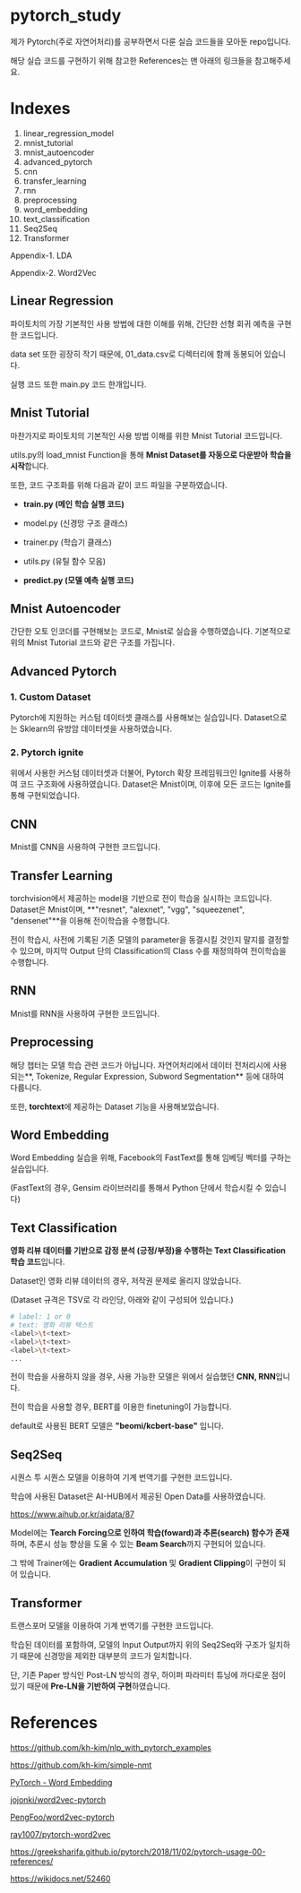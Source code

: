 # pytorch_study
제가 Pytorch(주로 자연어처리)를 공부하면서 다룬 실습 코드들을 모아둔 repo입니다.

해당 실습 코드를 구현하기 위해 참고한 References는 맨 아래의 링크들을 참고해주세요.



# Indexes

1. linear_regression_model
2. mnist_tutorial
3. mnist_autoencoder
4. advanced_pytorch
5. cnn
6. transfer_learning
7. rnn
8. preprocessing
9. word_embedding
10. text_classification
12. Seq2Seq
13. Transformer

Appendix-1. LDA

Appendix-2. Word2Vec



## Linear Regression

파이토치의 가장 기본적인 사용 방법에 대한 이해를 위해, 간단한 선형 회귀 예측을 구현한 코드입니다.

data set 또한 굉장히 작기 때문에, 01_data.csv로 디렉터리에 함께 동봉되어 있습니다.

실행 코드 또한 main.py 코드 한개입니다.



## Mnist Tutorial

마찬가지로 파이토치의 기본적인 사용 방법 이해를 위한 Mnist Tutorial 코드입니다.

utils.py의 load_mnist Function을 통해 **Mnist Dataset를 자동으로 다운받아 학습을 시작**합니다.

또한, 코드 구조화를 위해 다음과 같이 코드 파일을 구분하였습니다.

- **train.py (메인 학습 실행 코드)**

- model.py (신경망 구조 클래스)
- trainer.py (학습기 클래스)
- utils.py (유틸 함수 모음)
- **predict.py (모델 예측 실행 코드)**



## Mnist Autoencoder

간단한 오토 인코더를 구현해보는 코드로, Mnist로 실습을 수행하였습니다. 기본적으로 위의 Mnist Tutorial 코드와 같은 구조를 가집니다.



## Advanced Pytorch

### 1. Custom Dataset

Pytorch에 지원하는 커스텀 데이터셋 클래스를 사용해보는 실습입니다. Dataset으로는 Sklearn의 유방암 데이터셋을 사용하였습니다.

### 2. Pytorch ignite

위에서 사용한 커스텀 데이터셋과 더불어, Pytorch 확장 프레임워크인 Ignite를 사용하여 코드 구조화에 사용하였습니다. Dataset은 Mnist이며, 이후에 모든 코드는 Ignite를 통해 구현되었습니다.



## CNN

Mnist를 CNN을 사용하여 구현한 코드입니다.



## Transfer Learning

torchvision에서 제공하는 model을 기반으로 전이 학습을 실시하는 코드입니다. Dataset은 Mnist이며, **"resnet", "alexnet", "vgg", "squeezenet", "densenet"**을 이용해 전이학습을 수행합니다.

전이 학습시, 사전에 기록된 기존 모델의 parameter을 동결시킬 것인지 말지를 결정할 수 있으며, 마지막 Output 단의 Classification의 Class 수를 재정의하여 전이학습을 수행합니다.



## RNN

Mnist를 RNN을 사용하여 구현한 코드입니다.



## Preprocessing

해당 챕터는 모델 학습 관련 코드가 아닙니다. 자연어처리에서 데이터 전처리시에 사용되는**, Tokenize, Regular Expression, Subword Segmentation** 등에 대하여 다룹니다.

또한, **torchtext**에 제공하는 Dataset 기능을 사용해보았습니다.



## Word Embedding

Word Embedding 실습을 위해, Facebook의 FastText를 통해 임베딩 벡터를 구하는 실습입니다.

(FastText의 경우, Gensim 라이브러리를 통해서 Python 단에서 학습시킬 수 있습니다) 



## Text Classification

**영화 리뷰 데이터를 기반으로 감정 분석 (긍정/부정)을 수행하는 Text Classification 학습 코드**입니다.

Dataset인 영화 리뷰 데이터의 경우, 저작권 문제로 올리지 않았습니다.

(Dataset 규격은 TSV로 각 라인당, 아래와 같이 구성되어 있습니다.)

```sh
# label: 1 or 0
# text: 영화 리뷰 텍스트
<label>\t<text>
<label>\t<text>
<label>\t<text>
...
```

전이 학습을 사용하지 않을 경우, 사용 가능한 모델은 위에서 실습했던 **CNN, RNN**입니다.

전이 학습을 사용할 경우, BERT를 이용한 finetuning이 가능합니다.

default로 사용된 BERT 모델은 **"beomi/kcbert-base"** 입니다.



## Seq2Seq

시퀀스 투 시퀀스 모델을 이용하여 기계 번역기를 구현한 코드입니다.

학습에 사용된 Dataset은 AI-HUB에서 제공된 Open Data를 사용하였습니다.

https://www.aihub.or.kr/aidata/87

Model에는 **Tearch Forcing으로 인하여 학습(foward)과 추론(search) 함수가 존재**하며, 추론시 성능 향상을 도울 수 있는 **Beam Search**까지 구현되어 있습니다.

그 밖에 Trainer에는 **Gradient Accumulation** 및 **Gradient Clipping**이 구현이 되어 있습니다.



## Transformer

트랜스포머 모델을 이용하여 기계 번역기를 구현한 코드입니다.

학습된 데이터를 포함하여, 모델의 Input Output까지 위의 Seq2Seq와 구조가 일치하기 때문에 신경망을 제외한 대부분의 코드가 일치합니다.

단, 기존 Paper 방식인 Post-LN 방식의 경우, 하이퍼 파라미터 튜닝에 까다로운 점이 있기 때문에 **Pre-LN을 기반하여 구현**하였습니다.




# References

https://github.com/kh-kim/nlp_with_pytorch_examples

https://github.com/kh-kim/simple-nmt

[PyTorch - Word Embedding](https://www.tutorialspoint.com/pytorch/pytorch_word_embedding.htm)

[jojonki/word2vec-pytorch](https://github.com/jojonki/word2vec-pytorch)

[PengFoo/word2vec-pytorch](https://github.com/PengFoo/word2vec-pytorch)

[ray1007/pytorch-word2vec](https://github.com/ray1007/pytorch-word2vec)

https://greeksharifa.github.io/pytorch/2018/11/02/pytorch-usage-00-references/

https://wikidocs.net/52460
